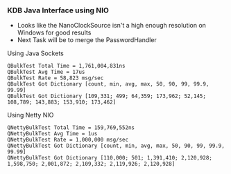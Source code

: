 ### KDB Java Interface using NIO

- Looks like the NanoClockSource isn't a high enough resolution on Windows for good results
- Next Task will be to merge the PasswordHandler

Using Java Sockets
```
QBulkTest Total Time = 1,761,004,831ns
QBulkTest Avg Time = 17us
QBulkTest Rate = 58,823 msg/sec
QBulkTest Got Dictionary [count, min, avg, max, 50, 90, 99, 99.9, 99.99]
QBulkTest Got Dictionary [109,331; 499; 64,359; 173,962; 52,145; 108,789; 143,883; 153,910; 173,462]
```

Using Netty NIO 

```
QNettyBulkTest Total Time = 159,769,552ns
QNettyBulkTest Avg Time = 1us
QNettyBulkTest Rate = 1,000,000 msg/sec
QNettyBulkTest Got Dictionary [count, min, avg, max, 50, 90, 99, 99.9, 99.99]
QNettyBulkTest Got Dictionary [110,000; 501; 1,391,410; 2,120,928; 1,598,750; 2,001,872; 2,109,332; 2,119,926; 2,120,928]
```
